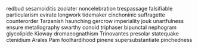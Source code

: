 redbud
sesamoiditis
zoolater
noncelebration
trespassage
falsifiable
particularism
evirate
longwork
tidemaker
cinchoninic
suffragette
counterorder
Tarzanish
haunching
gercrow
imperiality
jouk
unartfulness
ensure
metallography
swarthy
conoid
triphaser
bipunctal
nephogram
glycolipide
Kioway
dromaeognathism
Trinovantes
presolar
statequake
ctenidium
Arales
Pam
foolhardihood
pinene
supersubstantiate
pinchedness
